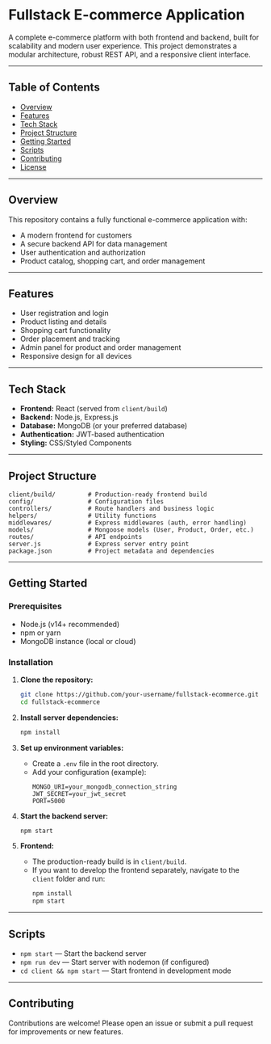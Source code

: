 
# Fullstack E-commerce Application

A complete e-commerce platform with both frontend and backend, built for scalability and modern user experience. This project demonstrates a modular architecture, robust REST API, and a responsive client interface.

---

## Table of Contents

- [Overview](#overview)
- [Features](#features)
- [Tech Stack](#tech-stack)
- [Project Structure](#project-structure)
- [Getting Started](#getting-started)
- [Scripts](#scripts)
- [Contributing](#contributing)
- [License](#license)

---

## Overview

This repository contains a fully functional e-commerce application with:

- A modern frontend for customers
- A secure backend API for data management
- User authentication and authorization
- Product catalog, shopping cart, and order management

---

## Features

- User registration and login
- Product listing and details
- Shopping cart functionality
- Order placement and tracking
- Admin panel for product and order management
- Responsive design for all devices

---

## Tech Stack

- **Frontend:** React (served from `client/build`)
- **Backend:** Node.js, Express.js
- **Database:** MongoDB (or your preferred database)
- **Authentication:** JWT-based authentication
- **Styling:** CSS/Styled Components

---

## Project Structure

```
client/build/         # Production-ready frontend build
config/               # Configuration files
controllers/          # Route handlers and business logic
helpers/              # Utility functions
middlewares/          # Express middlewares (auth, error handling)
models/               # Mongoose models (User, Product, Order, etc.)
routes/               # API endpoints
server.js             # Express server entry point
package.json          # Project metadata and dependencies
```

---

## Getting Started

### Prerequisites

- Node.js (v14+ recommended)
- npm or yarn
- MongoDB instance (local or cloud)

### Installation

1. **Clone the repository:**
    ```bash
    git clone https://github.com/your-username/fullstack-ecommerce.git
    cd fullstack-ecommerce
    ```

2. **Install server dependencies:**
    ```bash
    npm install
    ```

3. **Set up environment variables:**
    - Create a `.env` file in the root directory.
    - Add your configuration (example):
      ```
      MONGO_URI=your_mongodb_connection_string
      JWT_SECRET=your_jwt_secret
      PORT=5000
      ```

4. **Start the backend server:**
    ```bash
    npm start
    ```

5. **Frontend:**
    - The production-ready build is in `client/build`.
    - If you want to develop the frontend separately, navigate to the `client` folder and run:
      ```bash
      npm install
      npm start
      ```

---

## Scripts

- `npm start` — Start the backend server
- `npm run dev` — Start server with nodemon (if configured)
- `cd client && npm start` — Start frontend in development mode

---

## Contributing

Contributions are welcome! Please open an issue or submit a pull request for improvements or new features.

